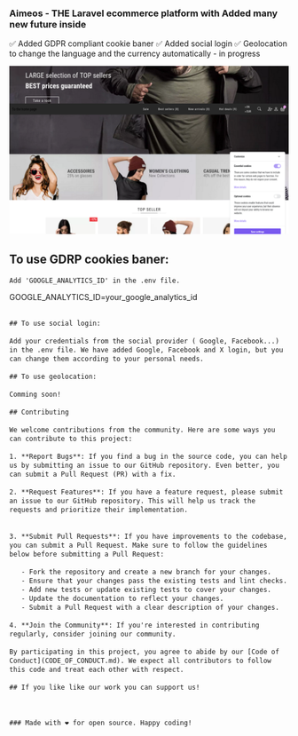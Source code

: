  ### Aimeos - THE Laravel ecommerce platform with Added many new future inside

 

✅ Added GDPR compliant cookie baner
✅ Added social login
✅ Geolocation to change the language and the currency automatically - in progress 


![Aimeos Cookie](https://github.com/chiarraeu/source/blob/main/aimeoscookie.png?raw=true "Aimeos Cookie")

## To use GDRP cookies baner:

```
Add 'GOOGLE_ANALYTICS_ID' in the .env file.

```
GOOGLE_ANALYTICS_ID=your_google_analytics_id
```

## To use social login:

Add your credentials from the social provider ( Google, Facebook...) in the .env file. We have added Google, Facebook and X login, but you can change them according to your personal needs. 

## To use geolocation:

Comming soon! 

## Contributing

We welcome contributions from the community. Here are some ways you can contribute to this project:

1. **Report Bugs**: If you find a bug in the source code, you can help us by submitting an issue to our GitHub repository. Even better, you can submit a Pull Request (PR) with a fix.

2. **Request Features**: If you have a feature request, please submit an issue to our GitHub repository. This will help us track the requests and prioritize their implementation.


3. **Submit Pull Requests**: If you have improvements to the codebase, you can submit a Pull Request. Make sure to follow the guidelines below before submitting a Pull Request:

   - Fork the repository and create a new branch for your changes.
   - Ensure that your changes pass the existing tests and lint checks.
   - Add new tests or update existing tests to cover your changes.
   - Update the documentation to reflect your changes.
   - Submit a Pull Request with a clear description of your changes.

4. **Join the Community**: If you're interested in contributing regularly, consider joining our community. 

By participating in this project, you agree to abide by our [Code of Conduct](CODE_OF_CONDUCT.md). We expect all contributors to follow this code and treat each other with respect.

## If you like like our work you can support us! 



### Made with ❤️ for open source. Happy coding! 
